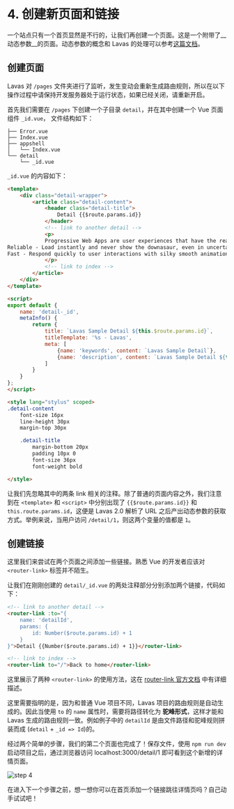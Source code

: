 # 4. 创建新页面和链接

一个站点只有一个首页显然是不行的，让我们再创建一个页面。这是一个附带了__动态参数__的页面。动态参数的概念和 Lavas 的处理可以参考[这篇文档](/guide/v2/basic/init#Lavas-自动路由生成方法)。

## 创建页面

Lavas 对 `/pages` 文件夹进行了监听，发生变动会重新生成路由规则，所以在以下操作过程中请保持开发服务器处于运行状态，如果已经关闭，请重新开启。

首先我们需要在 `/pages` 下创建一个子目录 `detail`，并在其中创建一个 Vue 页面组件 `_id.vue`， 文件结构如下：
```
├── Error.vue
├── Index.vue
├── appshell
│   └── Index.vue
└── detail
    └── _id.vue
```

`_id.vue` 的内容如下：
```html
<template>
    <div class="detail-wrapper">
        <article class="detail-content">
            <header class="detail-title">
                Detail {{$route.params.id}}
            </header>
            <!-- link to another detail -->
            <p>
            Progressive Web Apps are user experiences that have the reach of the web, and are:
Reliable - Load instantly and never show the downasaur, even in uncertain network conditions.
Fast - Respond quickly to user interactions with silky smooth animations and no janky scrolling.
            </p>
            <!-- link to index -->
        </article>
    </div>
</template>

<script>
export default {
    name: 'detail-_id',
    metaInfo() {
        return {
            title: `Lavas Sample Detail ${this.$route.params.id}`,
            titleTemplate: '%s - Lavas',
            meta: [
                {name: 'keywords', content: `Lavas Sample Detail`},
                {name: 'description', content: `Lavas Sample Detail ${this.$route.params.id}`}
            ]
        }
    }
};
</script>

<style lang="stylus" scoped>
.detail-content
    font-size 16px
    line-height 30px
    margin-top 30px

    .detail-title
        margin-bottom 20px
        padding 10px 0
        font-size 36px
        font-weight bold

</style>
```

让我们先忽略其中的两条 link 相关的注释。除了普通的页面内容之外，我们注意到在 `<template>` 和 `<script>` 中分别出现了 `{{$route.params.id}}` 和 `this.route.params.id`，这便是 Lavas 2.0 解析了 URL 之后产出动态参数的获取方式。举例来说，当用户访问 `/detail/1`，则这两个变量的值都是 `1`。

## 创建链接

这里我们来尝试在两个页面之间添加一些链接。熟悉 Vue 的开发者应该对 `<router-link>` 标签并不陌生。

让我们在刚刚创建的 `detail/_id.vue` 的两处注释部分分别添加两个链接，代码如下：

```html
<!-- link to another detail -->
<router-link :to="{
    name: 'detailId',
    params: {
        id: Number($route.params.id) + 1
    }
}">Detail {{Number($route.params.id) + 1}}</router-link>

<!-- link to index -->
<router-link to="/">Back to home</router-link>
```

这里展示了两种 `<router-link>` 的使用方法，这在 [router-link 官方文档](https://router.vuejs.org/zh-cn/api/router-link.html) 中有详细描述。

这里需要指明的是，因为和普通 Vue 项目不同，Lavas 项目的路由规则是自动生成的。因此当使用 `to` 的 `name` 属性时，需要将路径转化为 __驼峰形式__，这样才能和 Lavas 生成的路由规则一致。例如例子中的 `detailId` 是由文件路径和驼峰规则拼装而成 (`detail` + `_id => Id`)的。

经过两个简单的步骤，我们的第二个页面也完成了！保存文件，使用 `npm run dev` 启动项目之后，通过浏览器访问 localhost:3000/detail/1 即可看到这个新增的详情页面。

![step 4](http://boscdn.bpc.baidu.com/assets/lavas/codelab/lavas-2.0-sample-step4.png)

在进入下一个步骤之前，想一想你可以在首页添加一个链接跳往详情页吗？自己动手试试吧！
